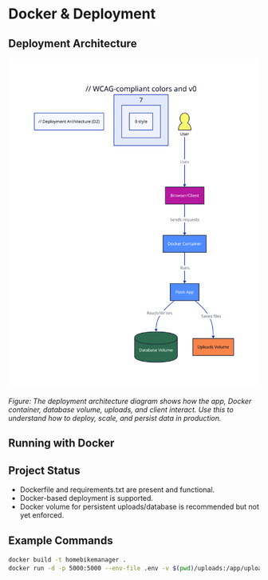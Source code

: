# Docker & Deployment

## Deployment Architecture
![Deployment Architecture](diagrams/deployment_arch.svg)

*Figure: The deployment architecture diagram shows how the app, Docker container, database volume, uploads, and client interact. Use this to understand how to deploy, scale, and persist data in production.*

## Running with Docker

## Project Status
- Dockerfile and requirements.txt are present and functional.
- Docker-based deployment is supported.
- Docker volume for persistent uploads/database is recommended but not yet enforced.

## Example Commands
```bash
docker build -t homebikemanager .
docker run -d -p 5000:5000 --env-file .env -v $(pwd)/uploads:/app/uploads homebikemanager
```
